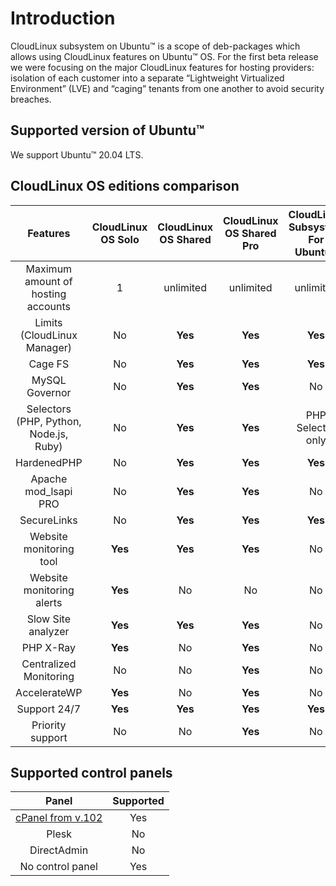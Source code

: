 # Introduction

CloudLinux subsystem on Ubuntu™ is a scope of deb-packages which allows using CloudLinux features on Ubuntu™ OS.
For the first beta release we were focusing on the major CloudLinux features for hosting providers: isolation of each customer into a separate “Lightweight Virtualized Environment” (LVE) and “caging” tenants from one another to avoid security breaches.

## Supported version of Ubuntu™

We support Ubuntu™ 20.04 LTS.

## CloudLinux OS editions comparison

|**Features**|**CloudLinux OS Solo**|**CloudLinux OS Shared**|**CloudLinux OS Shared Pro**|**CloudLinux Subsystem For Ubuntu™**|
|:-:|:-:|:-:|:-:|:-:|
|Maximum amount of hosting accounts|1|unlimited|unlimited|unlimited|
|Limits (CloudLinux Manager)|No|**Yes**|**Yes**|**Yes**|
|Cage FS|No|**Yes**|**Yes**|**Yes**|
|MySQL Governor|No|**Yes**|**Yes**|No|
|Selectors (PHP, Python, Node.js, Ruby)|No|**Yes**|**Yes**|PHP Selector only|
|HardenedPHP|No|**Yes**|**Yes**|**Yes**|
|Apache mod_lsapi PRO|No|**Yes**|**Yes**|No|
|SecureLinks|No|**Yes**|**Yes**|**Yes**|
|Website monitoring tool|**Yes**|**Yes**|**Yes**|No|
|Website monitoring alerts|**Yes**|No|No|No|
|Slow Site analyzer|**Yes**|**Yes**|**Yes**|No|
|PHP X-Ray|**Yes**|No|**Yes**|No|
|Centralized Monitoring|No|No|**Yes**|No|
|AccelerateWP|**Yes**|No|**Yes**|No|
|Support 24/7|**Yes**|**Yes**|**Yes**|**Yes**|
|Priority support|No|No|**Yes**|No|

## Supported control panels

| **Panel** | **Supported** |
|:-:|:-:|
|[cPanel from v.102](https://blog.cpanel.com/ubuntu-lts-and-full-cpanel-support/) | Yes |
|Plesk| No |
|DirectAdmin| No |
|No control panel| Yes |